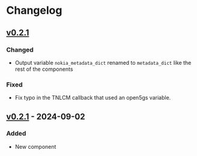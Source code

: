 # Changelog

## [v0.2.1]
### Changed
- Output variable `nokia_metadata_dict` renamed to `metadata_dict` like the rest of the components
### Fixed
- Fix typo in the TNLCM callback that used an open5gs variable.

## [v0.2.1] - 2024-09-02
### Added
- New component


<!-- Change latest version value at every release -->
[v0.2.2]: https://github.com/6G-SANDBOX/6G-Library/compare/v0.2.1...v0.2.2
[v0.2.1]: https://github.com/6G-SANDBOX/6G-Library/compare/v0.2.0...v0.2.1

<!-- FIELDS PER VERSION -->
<!--
### Added

- New features

### Changed

- Changes in existing functionality

### Deprecated

- Soon-to-be removed features

### Removed

- Removed features

### Fixed

- Bug fixes

### Security

- Vulnerability warnings
-->